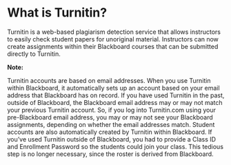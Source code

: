 # What is Turnitin?

Turnitin is a web-based plagiarism detection service that allows instructors to easily check student papers for unoriginal material. Instructors can now create assignments within their Blackboard courses that can be submitted directly to Turnitin.

**Note:**

Turnitin accounts are based on email addresses. When you use Turnitin within Blackboard, it automatically sets up an account based on your email address that Blackboard has on record. If you have used Turnitin in the past, outside of Blackboard, the Blackboard email address may or may not match your previous Turnitin account. So, if you log into Turnitin.com using your pre-Blackboard email address, you may or may not see your Blackboard assignments, depending on whether the email addresses match. Student accounts are also automatically created by Turnitin within Blackboard. If you’ve used Turnitin outside of Blackboard, you had to provide a Class ID and Enrollment Password so the students could join your class. This tedious step is no longer necessary, since the roster is derived from Blackboard.

